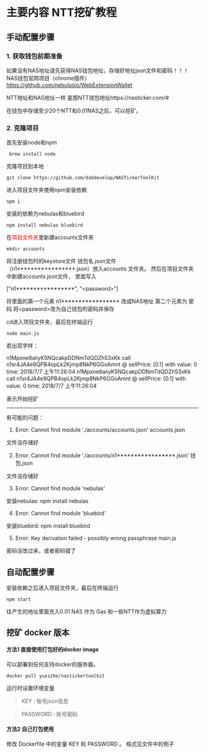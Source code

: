 # 主要内容 NTT挖矿教程

## 手动配置步骤

### 1. 获取钱包前期准备

如果没有NAS地址请先获得NAS钱包地址，存储好地址json文件和密码！！！ NAS钱包官网项目（chrome插件）
https://github.com/nebulasio/WebExtensionWallet

NTT地址和NAS地址一样
星图NTT钱包地址https://nasticker.com/#

在钱包中存储至少20个NTT和0.01NAS之后，可以挖矿。

### 2. 克隆项目


首先安装node和npm
```
 brew install node
 ```
克隆项目到本地

```
git clone https://github.com/dabdevelop/NASTickerToolKit
 ```

进入项目文件夹使用npm安装依赖
```
npm i
 ```
安装的依赖为nebulas和bluebird
 ```
 npm install nebulas bluebird
 ```

 在<font color=#FF0000 >项目文件夹</font>里新建accounts文件夹
  ```
  mkdir accounts
   ```
 将注册钱包时的keystore文件 钱包名.json文件（n1*****************.json）放入accounts 文件夹。
 然后在项目文件夹中新建accounts.json文件，
 里面写入

 ["n1*****************", "\<password\>"]

将里面的第一个元素 n1***************** 改成NAS地址
第二个元素为 密码 将\<password\>改为自己钱包的密码并保存

 cd进入项目文件夹，最后在终端运行
  ```
 node main.js
 ```
 若出现字样：

 n1Mpxne8aiiyK5NQcakpDDNmTdQDZh53xKk call n1sr4JA4e9QPB4opLk2Kjmp8NkP6GGoAmnt @ sellPrice: [0.1] with value: 0 time: 2018/7/7 上午11:26:04
 n1Mpxne8aiiyK5NQcakpDDNmTdQDZh53xKk call n1sr4JA4e9QPB4opLk2Kjmp8NkP6GGoAmnt @ sellPrice: [0.1] with value: 0 time: 2018/7/7 上午11:26:04
 
 
 表示开始挖矿
****
 有可能的问题：

 1. Error: Cannot find module './accounts/accounts.json'
 accounts.json 
 
 文件没存储好

 2. Error: Cannot find module './accounts/n1*****************.json'
 钱包.json 
 
 文件没存储好

 3. Error: Cannot find module 'nebulas'
 
 安装nebulas: npm install nebulas

 4. Error: Cannot find module 'bluebird'

 安装bluebird: npm install bluebird

 5. Error: Key derivation failed - possibly wrong passphrase
 main.js 
 
 密码没改过来，或者密码错了

## 自动配置步骤

 安装依赖之后进入项目文件夹，最后在终端运行
   ```
  npm start
  ```

  往产生的地址里面充入0.01 NAS 作为 Gas 和一些NTT作为虚拟算力

## 挖矿 docker 版本

#### 方法1 直接使用打包好的docker image

可以部署到任何支持docker的服务器。

``` 
docker pull yuxizhe/nastickertoolkit
``` 

运行时设置环境变量  

> KEY : 账号json信息

> PASSWORD : 账号密码


#### 方法2 自己打包使用

修改 Dockerfile 中的变量
KEY 和 PASSWORD 。 格式见文件中的例子
